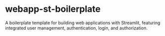 # webapp-st-boilerplate
A boilerplate template for building web applications with Streamlit, featuring integrated user management, authentication, login, and authorization.
